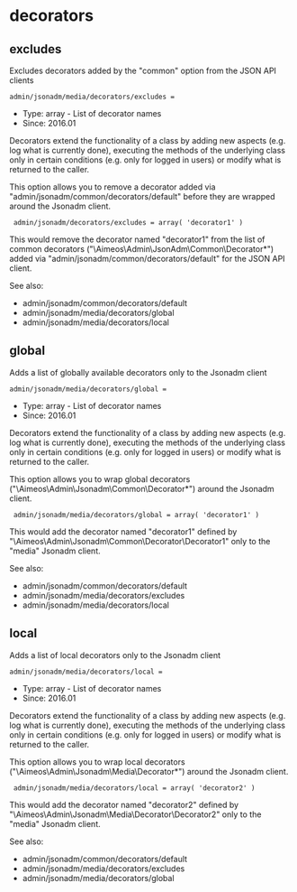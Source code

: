 
# decorators
## excludes

Excludes decorators added by the "common" option from the JSON API clients

```
admin/jsonadm/media/decorators/excludes = 
```

* Type: array - List of decorator names
* Since: 2016.01

Decorators extend the functionality of a class by adding new aspects
(e.g. log what is currently done), executing the methods of the underlying
class only in certain conditions (e.g. only for logged in users) or
modify what is returned to the caller.

This option allows you to remove a decorator added via
"admin/jsonadm/common/decorators/default" before they are wrapped
around the Jsonadm client.

```
 admin/jsonadm/decorators/excludes = array( 'decorator1' )
```

This would remove the decorator named "decorator1" from the list of
common decorators ("\Aimeos\Admin\JsonAdm\Common\Decorator\*") added via
"admin/jsonadm/common/decorators/default" for the JSON API client.

See also:

* admin/jsonadm/common/decorators/default
* admin/jsonadm/media/decorators/global
* admin/jsonadm/media/decorators/local

## global

Adds a list of globally available decorators only to the Jsonadm client

```
admin/jsonadm/media/decorators/global = 
```

* Type: array - List of decorator names
* Since: 2016.01

Decorators extend the functionality of a class by adding new aspects
(e.g. log what is currently done), executing the methods of the underlying
class only in certain conditions (e.g. only for logged in users) or
modify what is returned to the caller.

This option allows you to wrap global decorators
("\Aimeos\Admin\Jsonadm\Common\Decorator\*") around the Jsonadm
client.

```
 admin/jsonadm/media/decorators/global = array( 'decorator1' )
```

This would add the decorator named "decorator1" defined by
"\Aimeos\Admin\Jsonadm\Common\Decorator\Decorator1" only to the
"media" Jsonadm client.

See also:

* admin/jsonadm/common/decorators/default
* admin/jsonadm/media/decorators/excludes
* admin/jsonadm/media/decorators/local

## local

Adds a list of local decorators only to the Jsonadm client

```
admin/jsonadm/media/decorators/local = 
```

* Type: array - List of decorator names
* Since: 2016.01

Decorators extend the functionality of a class by adding new aspects
(e.g. log what is currently done), executing the methods of the underlying
class only in certain conditions (e.g. only for logged in users) or
modify what is returned to the caller.

This option allows you to wrap local decorators
("\Aimeos\Admin\Jsonadm\Media\Decorator\*") around the Jsonadm
client.

```
 admin/jsonadm/media/decorators/local = array( 'decorator2' )
```

This would add the decorator named "decorator2" defined by
"\Aimeos\Admin\Jsonadm\Media\Decorator\Decorator2" only to the
"media" Jsonadm client.

See also:

* admin/jsonadm/common/decorators/default
* admin/jsonadm/media/decorators/excludes
* admin/jsonadm/media/decorators/global